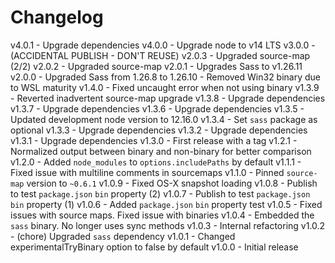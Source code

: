 
# Changelog

v4.0.1 - Upgrade dependencies
v4.0.0 - Upgrade node to v14 LTS
v3.0.0 - (ACCIDENTAL PUBLISH - DON'T REUSE)
v2.0.3 - Upgraded source-map (2/2)
v2.0.2 - Upgraded source-map
v2.0.1 - Upgrades Sass to v1.26.11
v2.0.0 - Upgraded Sass from 1.26.8 to 1.26.10
       - Removed Win32 binary due to WSL maturity
v1.4.0 - Fixed uncaught error when not using binary
v1.3.9 - Reverted inadvertent source-map upgrade
v1.3.8 - Upgrade dependencies
v1.3.7 - Upgrade dependencies
v1.3.6 - Upgrade dependencies
v1.3.5 - Updated development node version to 12.16.0
v1.3.4 - Set `sass` package as optional
v1.3.3 - Upgrade dependencies
v1.3.2 - Upgrade dependencies
v1.3.1 - Upgrade dependencies
v1.3.0 - First release with a tag
v1.2.1 - Normalized output between binary and non-binary for better comparison
v1.2.0 - Added `node_modules` to `options.includePaths` by default
v1.1.1 - Fixed issue with multiline comments in sourcemaps
v1.1.0 - Pinned `source-map` version to `~0.6.1`
v1.0.9 - Fixed OS-X snapshot loading
v1.0.8 - Publish to test `package.json` `bin` property (2)
v1.0.7 - Publish to test `package.json` `bin` property (1)
v1.0.6 - Added `package.json` `bin` property test
v1.0.5 - Fixed issues with source maps. Fixed issue with binaries
v1.0.4 - Embedded the `sass` binary. No longer uses sync methods
v1.0.3 - Internal refactoring
v1.0.2 - (chore) Upgraded `sass` dependency
v1.0.1 - Changed experimentalTryBinary option to false by default
v1.0.0 - Initial release
